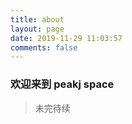 ```yaml
---
title: about
layout: page
date: 2019-11-29 11:03:57
comments: false
---
```


### 欢迎来到 peakj space

> 未完待续